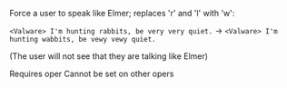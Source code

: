 Force a user to speak like Elmer;
replaces 'r' and 'l' with 'w':

`<Valware> I'm hunting rabbits, be very very quiet.`
  ->
`<Valware> I'm hunting wabbits, be vewy vewy quiet.`
  
(The user will not see that they are talking like Elmer)

Requires oper
Cannot be set on other opers
